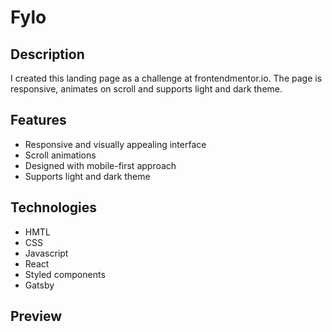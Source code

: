 <h1>
  Fylo
</h1>

## Description

I created this landing page as a challenge at frontendmentor.io. The page is responsive, animates on scroll and supports light and dark theme.

## Features

<ul>
  <li>Responsive and visually appealing interface</li>
  <li>Scroll animations</li>
  <li>Designed with mobile-first approach</li>
  <li>Supports light and dark theme</li>
</ul>

## Technologies

<ul>
  <li>HMTL</li>
  <li>CSS</li>
  <li>Javascript</li>
  <li>React</li>
  <li>Styled components</li>
  <li>Gatsby</li>
</ul>

## Preview
